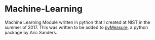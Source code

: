 # Machine-Learning
Machine Learning Module written in python that I created at NIST in the summer of 2017. This was written to be added to [pyMeasure](https://aricsanders.github.io/), a python package by Aric Sanders.
